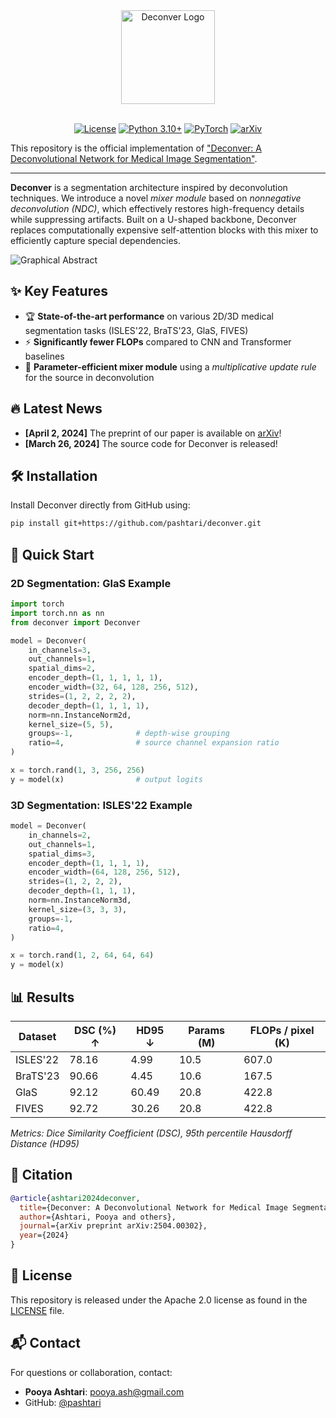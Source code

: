 <div align="center">
<img src="https://www.dropbox.com/scl/fi/lzxwb33sjwi2nfmudme5z/logo.png?rlkey=lqvphiuirl7qak5d8hjyeky8j&st=k0cgmsuy&raw=1" alt="Deconver Logo" height="150"></img>
<br><br>

[![License](https://img.shields.io/badge/License-Apache%202.0-blue.svg)](https://opensource.org/licenses/Apache-2.0)
[![Python 3.10+](https://img.shields.io/badge/Python-3.10%2B-blue.svg)](https://www.python.org/downloads/)
[![PyTorch](https://img.shields.io/badge/PyTorch-2.0%2B-orange.svg)](https://pytorch.org/)
[![arXiv](https://img.shields.io/badge/arXiv-2504.00302-b31b1b.svg)](https://arxiv.org/abs/2504.00302)
</div>

This repository is the official implementation of ["Deconver: A Deconvolutional Network for Medical Image Segmentation"](https://arxiv.org/abs/2504.00302).

--- 

**Deconver** is a segmentation architecture inspired by deconvolution techniques. We introduce a novel *mixer module* based on *nonnegative deconvolution (NDC)*, which effectively restores high-frequency details while suppressing artifacts. Built on a U-shaped backbone, Deconver replaces computationally expensive self-attention blocks with this mixer to efficiently capture special dependencies.

![Graphical Abstract](https://www.dropbox.com/scl/fi/fb28d3lfmxd0ptj2ez2am/graphical_abstract.png?rlkey=hjzn5i5pw7ciksz9e15j851zq&st=fj6gc5ic&raw=1)


## ✨ Key Features

- 🏆 **State-of-the-art performance** on various 2D/3D medical segmentation tasks (ISLES'22, BraTS'23, GlaS, FIVES)
- ⚡ **Significantly fewer FLOPs** compared to CNN and Transformer baselines
- 🧠 **Parameter-efficient mixer module** using a *multiplicative update rule* for the source in deconvolution


## 🔥 Latest News

- **[April 2, 2024]** The preprint of our paper is available on [arXiv](https://arxiv.org/abs/2504.00302)!
- **[March 26, 2024]** The source code for Deconver is released!


## 🛠️ Installation

Install Deconver directly from GitHub using:

```bash
pip install git+https://github.com/pashtari/deconver.git
```


## 🚀 Quick Start

### 2D Segmentation: GlaS Example

```python
import torch
import torch.nn as nn
from deconver import Deconver

model = Deconver(
    in_channels=3,
    out_channels=1,
    spatial_dims=2,
    encoder_depth=(1, 1, 1, 1, 1),
    encoder_width=(32, 64, 128, 256, 512),
    strides=(1, 2, 2, 2, 2),
    decoder_depth=(1, 1, 1, 1),
    norm=nn.InstanceNorm2d,
    kernel_size=(5, 5),
    groups=-1,              # depth-wise grouping
    ratio=4,                # source channel expansion ratio
)

x = torch.rand(1, 3, 256, 256)
y = model(x)                # output logits
```

### 3D Segmentation: ISLES'22 Example

```python
model = Deconver(
    in_channels=2,
    out_channels=1,
    spatial_dims=3,
    encoder_depth=(1, 1, 1, 1),
    encoder_width=(64, 128, 256, 512),
    strides=(1, 2, 2, 2),
    decoder_depth=(1, 1, 1),
    norm=nn.InstanceNorm3d,
    kernel_size=(3, 3, 3),
    groups=-1,
    ratio=4, 
)

x = torch.rand(1, 2, 64, 64, 64)
y = model(x)
```


## 📊 Results

| Dataset       | DSC (%) ↑ | HD95 ↓ | Params (M) | FLOPs / pixel (K) |
|---------------|-----------|--------|------------|-----------------|
| ISLES'22      | 78.16     | 4.99   | 10.5       | 607.0           |
| BraTS'23      | 90.66     | 4.45   | 10.6       | 167.5           |
| GlaS          | 92.12     | 60.49  | 20.8       | 422.8           |
| FIVES         | 92.72     | 30.26  | 20.8       | 422.8           |

*Metrics: Dice Similarity Coefficient (DSC), 95th percentile Hausdorff Distance (HD95)*


## 📜 Citation

```bibtex
@article{ashtari2024deconver,
  title={Deconver: A Deconvolutional Network for Medical Image Segmentation},
  author={Ashtari, Pooya and others},
  journal={arXiv preprint arXiv:2504.00302},
  year={2024}
}
```


## 📄 License

This repository is released under the Apache 2.0 license as found in the [LICENSE](LICENSE) file.


## 📬 Contact

For questions or collaboration, contact:  
- **Pooya Ashtari**: [pooya.ash@gmail.com](mailto:pooya.ash@gmail.com)  
- GitHub: [@pashtari](https://github.com/pashtari)